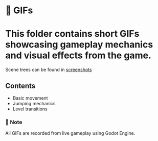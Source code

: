 # 🎥 GIFs
# This folder contains short GIFs showcasing gameplay mechanics and visual effects from the game.
Scene trees can be found in [screenshots](../screenshots/)

## Contents

- Basic movement
- Jumping mechanics
- Level transitions

### 📌 Note
All GIFs are recorded from live gameplay using Godot Engine.
